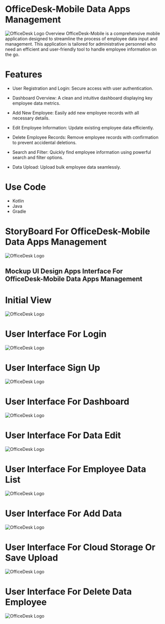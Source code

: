 # OfficeDesk-Mobile Data Apps Management
![OfficeDesk Logo](logo-officedesk.png)
Overview
OfficeDesk-Mobile is a comprehensive mobile application designed to streamline the process of employee data input and management. This application is tailored for administrative personnel who need an efficient and user-friendly tool to handle employee information on the go.
# Features
- User Registration and Login: Secure access with user authentication.

- Dashboard Overview: A clean and intuitive dashboard displaying key employee data metrics.

- Add New Employee: Easily add new employee records with all necessary details.

- Edit Employee Information: Update existing employee data efficiently.

- Delete Employee Records: Remove employee records with confirmation to prevent accidental deletions.

- Search and Filter: Quickly find employee information using powerful search and filter options.

- Data Upload: Upload bulk employee data seamlessly.
# Use Code
- Kotlin
- Java
- Gradle
# StoryBoard For OfficeDesk-Mobile Data Apps Management
![OfficeDesk Logo](image-storyboard-officedesk.jpg)


## Mockup UI Design Apps Interface For OfficeDesk-Mobile Data Apps Management

# Initial View
![OfficeDesk Logo](Mockup/InitialView.jpg)
# User Interface For Login
![OfficeDesk Logo](Mockup/HomeLogin.jpg)
# User Interface Sign Up
![OfficeDesk Logo](Mockup/SignUP.jpg)
# User Interface For Dashboard
![OfficeDesk Logo](Mockup/Dashboard.jpg)
# User Interface For Data Edit
![OfficeDesk Logo](Mockup/DataEmployeeEdit.jpg)
# User Interface For Employee Data List
![OfficeDesk Logo](Mockup/EmployeeDataList.jpg)
# User Interface For Add Data
![OfficeDesk Logo](Mockup/AddData.jpg)
# User Interface For Cloud Storage Or Save Upload
![OfficeDesk Logo](Mockup/UploadMenu.jpg)
# User Interface For Delete Data Employee
![OfficeDesk Logo](Mockup/DeleteData.jpg)



